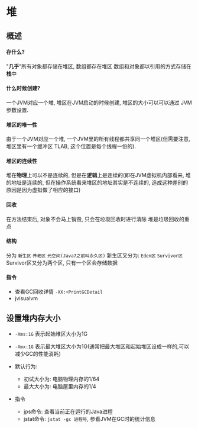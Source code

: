 # 堆
## 概述
#### 存什么?
"**几乎**"所有对象都存储在堆区, 数组都存在堆区
数组和对象都以引用的方式存储在**栈**中

#### 什么时候创建?
一个JVM对应一个堆, 堆区在JVM启动的时候创建, 堆区的大小可以可以通过 JVM 参数设置.

#### 堆区的唯一性
由于一个JVM对应一个堆, 一个JVM里的所有线程都共享同一个堆区(但需要注意, 堆区里有一个缓冲区 TLAB, 这个位置是每个线程一份的).

#### 堆区的连续性
堆在**物理**上可以不是连续的, 但是在**逻辑**上是连续的(即在JVM虚拟机内部看来, 堆的地址是连续的, 但在操作系统看来堆区的地址其实是不连续的, 造成这种差别的原因是因为虚拟做了相应的接口)

#### 回收
在方法结束后, 对象不会马上销毁, 只会在垃圾回收时进行清除
堆是垃圾回收的重点

#### 结构
分为 `新生区` `养老区` `元空间(Java7之前叫永久区)`
新生区又分为: `Eden区` `Survivor区`
Survivor区又分为两个区, 只有一个区会存储数据

#### 指令
- 查看GC回收详情
`-XX:+PrintGCDetail`
- jvisualvm

## 设置堆内存大小
- `-Xms:1G` 表示起始堆区大小为1G
- `-Xmx:1G` 表示最大堆区大小为1G(通常把最大堆区和起始堆区设成一样的,可以减少GC的性能消耗)

- 默认行为:
	- 初试大小为: 电脑物理内存的1/64
	- 最大大小为: 电脑屋里内存的1/4

- 指令
	- jps命令: 查看当前正在运行的Java进程
	- jstat命令: `jstat -gc 进程号`, 参看JVM在GC时的统计信息
